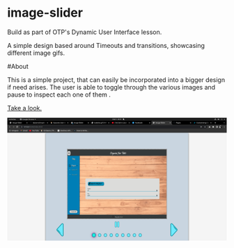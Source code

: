 # image-slider

Build as part of OTP's Dynamic User Interface lesson.

A simple design based around Timeouts and transitions, showcasing different image gifs.

#About

This is a simple project, that can easily be incorporated into a bigger design if need arises. The user is able to toggle through the various images and pause to inspect each one of them .

<a href="https://kiwasthal.github.io/image-slider/">Take a look.</a>

<img src="./assets/screen.png">
